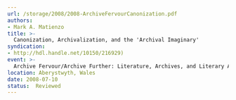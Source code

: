 ```yaml
---
url: /storage/2008/2008-ArchiveFervourCanonization.pdf
authors:
- Mark A. Matienzo
title: >-
  Canonization, Archivalization, and the 'Archival Imaginary'
syndication:
- http://hdl.handle.net/10150/216929)
event: >-
  Archive Fervour/Archive Further: Literature, Archives, and Literary Archives
location: Aberystwyth, Wales
date: 2008-07-10
status:  Reviewed
---
```

